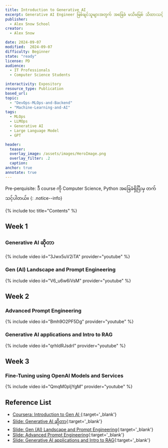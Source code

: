 ```yaml
---
title: Introduction to Generative AI
excerpt: Generative AI Engineer ဖြစ်ချင်သူများအတွက် အခြေခံ မသိမဖြစ် သိထားသင့်တဲ့ concepts တွေ အသားပေးထားတဲ့ course ပဲ ဖြစ်ပါတယ်။
publisher:
  - Alex Snow School
creator:
  - Alex Snow

date: 2024-09-07
modified:  2024-09-07
difficulty: Beginner
state: "ready"
license: PD
audience:
  - IT Professionals
  - Computer Science Students

interactivity: Expository
resource_type: Publication
based_url:
topic:
  - "DevOps-MLOps-and-Backend"
  - "Machine-Learning-and-AI"
tags:
  - MLOps
  - LLMOps
  - Generative AI
  - Large Language Model
  - GPT

header:
  teaser: 
  overlay_image: /assets/images/HeroImage.png
  overlay_filter: .2
  caption:
anchor: true
annotate: true
---
```


Pre-perquisite: ဒီ course ကို Computer Science, Python အခြေခံရှိပြီးမှ တက်သင့်ပါတယ်။
{: .notice--info}

{% include toc title="Contents" %}

## Week 1

### Generative AI ဆိုတာ

{% include video id="3Jwx5uV2iTA" provider="youtube" %}

### Gen (AI) Landscape and Prompt Engineering

{% include video id="V6_u6w6iVsM" provider="youtube" %}

## Week 2

### Advanced Prompt Engineering

{% include video id="Bmh9O2PF5Dg" provider="youtube" %}

### Generative AI applications and Intro to RAG

{% include video id="qrhIdRJsdrI" provider="youtube" %}

## Week 3

### Fine-Tuning using OpenAI Models and Services

{% include video id="QmqM0pIjYgM" provider="youtube" %}

## Reference List

- [Coursera: Introduction to Gen AI ](https://www.coursera.org/learn/intro-gen-ai/){:target='\_blank'}
- [Slide: Generative AI ဆိုတာ](https://drive.google.com/file/d/1Vo-KQ94EuRnR8mxzx6hVFEQFt6nPvMsr/view?usp=sharing){:target='\_blank'}
- [Slide: Gen (AI) Landscape and Prompt Engineering](https://drive.google.com/file/d/1WV-Kv404bA8nlXszUzj0bDoghHPlrrpw/view?usp=drive_link){:target='\_blank'}
- [Slide: Advanced Prompt Engineering](https://drive.google.com/file/d/1FKpgpLiD4pB6c0k2DC7pVJUw-zWtbOxz/view?usp=drive_link){:target='\_blank'}
- [Slide: Generative AI applications and Intro to RAG](https://drive.google.com/file/d/1XGEe9K1bX8CqfGETqc-5FSwIlMPDzTZe/view?usp=drive_link){:target='\_blank'}
